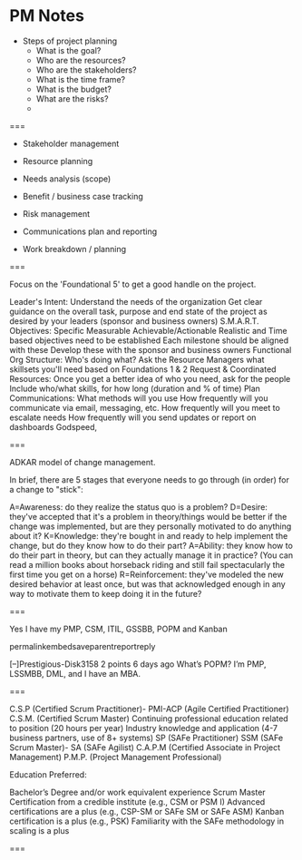 # PM Notes

  - Steps of project planning
    - What is the goal?
    - Who are the resources?
    - Who are the stakeholders?
    - What is the time frame?
    - What is the budget?
    - What are the risks?
    - 
===

- Stakeholder management

- Resource planning

- Needs analysis (scope)

- Benefit / business case tracking

- Risk management

- Communications plan and reporting

- Work breakdown / planning

===

Focus on the 'Foundational 5' to get a good handle on the project.

Leader's Intent:
Understand the needs of the organization
Get clear guidance on the overall task, purpose and end state of the project as desired by your leaders (sponsor and business owners)
S.M.A.R.T. Objectives:
Specific Measurable Achievable/Actionable Realistic and Time based objectives need to be established
Each milestone should be aligned with these
Develop these with the sponsor and business owners
Functional Org Structure:
Who's doing what?
Ask the Resource Managers what skillsets you'll need based on Foundations 1 & 2
Request & Coordinated Resources:
Once you get a better idea of who you need, ask for the people
Include who/what skills, for how long (duration and % of time)
Plan Communications:
What methods will you use
How frequently will you communicate via email, messaging, etc.
How frequently will you meet to escalate needs
How frequently will you send updates or report on dashboards
Godspeed,

===

ADKAR model of change management.

In brief, there are 5 stages that everyone needs to go through (in order) for a change to "stick":

A=Awareness: do they realize the status quo is a problem?
D=Desire: they've accepted that it's a problem in theory/things would be better if the change was implemented, but are they personally motivated to do anything about it?
K=Knowledge: they're bought in and ready to help implement the change, but do they know how to do their part?
A=Ability: they know how to do their part in theory, but can they actually manage it in practice? (You can read a million books about horseback riding and still fail spectacularly the first time you get on a horse)
R=Reinforcement: they've modeled the new desired behavior at least once, but was that acknowledged enough in any way to motivate them to keep doing it in the future?

===

Yes I have my PMP, CSM, ITIL, GSSBB, POPM and Kanban

permalinkembedsaveparentreportreply

[–]Prestigious-Disk3158 2 points 6 days ago 
What’s POPM? I’m PMP, LSSMBB, DML, and I have an MBA.

===

C.S.P (Certified Scrum Practitioner)- PMI-ACP (Agile Certified Practitioner)
C.S.M. (Certified Scrum Master)
Continuing professional education related to position (20 hours per year)
Industry knowledge and application (4-7 business partners, use of 8+ systems)
SP (SAFe Practitioner)
SSM (SAFe Scrum Master)- SA (SAFe Agilist)
C.A.P.M (Certified Associate in Project Management)
P.M.P. (Project Management Professional)

Education Preferred:

Bachelor’s Degree and/or work equivalent experience
Scrum Master Certification from a credible institute (e.g., CSM or PSM I)
Advanced certifications are a plus (e.g., CSP-SM or SAFe SM or SAFe ASM)
Kanban certification is a plus (e.g., PSK)
Familiarity with the SAFe methodology in scaling is a plus

===
